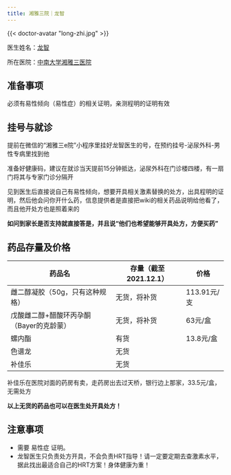 ```yaml
---
title: 湘雅三院｜龙智
---
```


{{< doctor-avatar "long-zhi.jpg" >}}

医生姓名：[龙智](https://www.xy3yy.com/zjfc/mnwk2019/15765.html)

所在医院：[中南大学湘雅三医院](https://www.xy3yy.com/)

## 准备事项

必须有易性倾向（易性症）的相关证明，亲测程明的证明有效

## 挂号与就诊

提前在微信的“湘雅三e院”小程序里挂好龙智医生的号，在预约挂号-泌尿外科-男性专病里找到他

准备好健康码，建议在就诊当天提前15分钟抵达，泌尿外科在门诊楼四楼，有一扇门将其与专家门诊分隔开

见到医生后直接说自己有易性倾向，想要开具相关激素替换的处方，出具程明的证明，然后他会问你开什么药，信息提供者是直接把wiki的相关药品说明给他看了，而且他开处方也是照着来的

**如问到家长是否支持就直接答是，并且说“他们也希望能够开具处方，方便买药”**

## 药品存量及价格

| 药品名                              | 存量（截至2021.12.1） | 价格        |
| ---------------------------------- | ------------------- | ----       |
| 雌二醇凝胶（50g，只有这种规格）         | 无货，将补货          | 113.91元/支 |
| 戊酸雌二醇+醋酸环丙孕酮（Bayer的克龄蒙） | 无货，将补货          | 63元/盒     |
| 螺内酯                              | 有货                 | 13.8元/盒   |
| 色谱龙                              | 无货                 |            |
| 补佳乐                              | 无货                 |            |

补佳乐在医院对面的药房有卖，走药房出去过天桥，银行边上那家，33.5元/盒，无需处方

**以上无货的药品也可以在医生处开具处方！**

## 注意事项

- 需要 易性症 证明。
- 龙智医生只负责处方开具，不会负责HRT指导！请一定要定期去查激素水平，据此找出最适合自己的HRT方案！身体健康为重！
